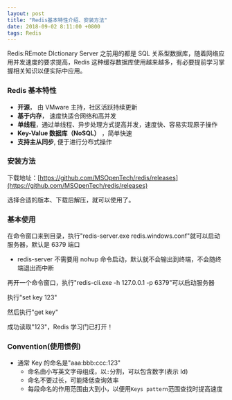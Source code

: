 ```yaml
---
layout: post
title: "Redis基本特性介绍、安装方法"
date: 2018-09-02 8:11:00 +0800
tags: Redis
---
```


Redis:REmote DIctionary Server
之前用的都是 SQL 关系型数据库，随着网络应用并发速度的要求提高，Redis 这种缓存数据库使用越来越多，有必要提前学习掌握相关知识以便实际中应用。

### Redis 基本特性

- **开源**， 由 VMware 主持，社区活跃持续更新
- **基于内存**， 速度快适合网络和高并发
- **单线程**，通过单线程、异步处理方式提高并发，速度快、容易实现原子操作
- **Key-Value 数据库（NoSQL）** ，简单快速
- **支持主从同步**, 便于进行分布式操作

### 安装方法

下载地址：[https://github.com/MSOpenTech/redis/releases](https://github.com/MSOpenTech/redis/releases)

选择合适的版本、下载后解压，就可以使用了。

### 基本使用

在命令窗口来到目录，执行"redis-server.exe redis.windows.conf"就可以启动服务器，默认是 6379 端口

- redis-server 不需要用 nohup 命令启动，默认就不会输出到终端，不会随终端退出而中断

再开一个命令窗口，执行"redis-cli.exe -h 127.0.0.1 -p 6379"可以启动服务器

执行"set key 123"

然后执行"get key"

成功读取"123"，Redis 学习门已打开！

### Convention(使用惯例)

- 通常 Key 的命名是"aaa:bbb:ccc:123"
  - 命名由小写英文字母组成，以`:`分割，可以包含数字(表示 Id)
  - 命名不要过长，可能降低查询效率
  - 每段命名的作用范围由大到小，以便用`Keys pattern`范围查找时提高速度
